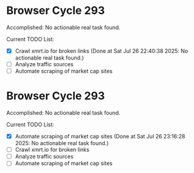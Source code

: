 # Browser Cycle 293

Accomplished: No actionable real task found.

Current TODO List:

- [x] Crawl xmrt.io for broken links  (Done at Sat Jul 26 22:40:38 2025: No actionable real task found.)
- [ ] Analyze traffic sources
- [ ] Automate scraping of market cap sites

# Browser Cycle 293

Accomplished: No actionable real task found.

Current TODO List:

- [x] Automate scraping of market cap sites  (Done at Sat Jul 26 23:16:28 2025: No actionable real task found.)
- [ ] Crawl xmrt.io for broken links
- [ ] Analyze traffic sources
- [ ] Automate scraping of market cap sites